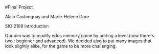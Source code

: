 #Final Project

Alain Castonguay and
Marie-Helene Dore

SIO 2109 Introduction 

Our aim was to modify educ memory game by adding a level (now there's two : beginner and advanced).
We decided also to put many images that look slightly alike, for the game to be more challenging.
 
